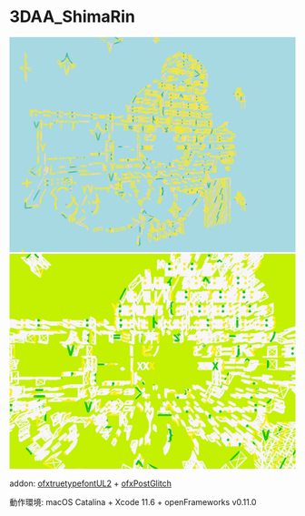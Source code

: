 # 3DAA_ShimaRin

<img src = "https://raw.githubusercontent.com/yuyurigi/3DAA_ShimaRin/master/20200516182338%23%23.png">

<img src = "https://github.com/yuyurigi/3DAA_ShimaRin/blob/master/20200517163944%23%23.png">

addon: <a href = "https://github.com/kentaroid/ofxTrueTypeFontUL2">ofxtruetypefontUL2</a> + <a href = "https://github.com/maxillacult/ofxPostGlitch">ofxPostGlitch</a>

動作環境: macOS Catalina + Xcode 11.6 + openFrameworks v0.11.0
